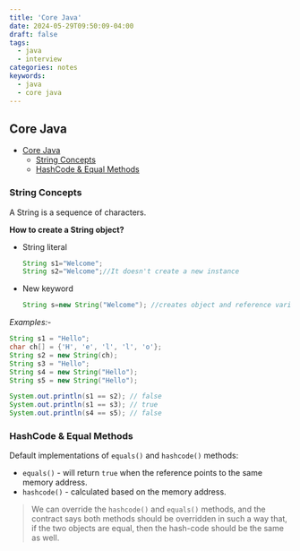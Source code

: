 ```yaml
---
title: 'Core Java'
date: 2024-05-29T09:50:09-04:00
draft: false
tags:
  - java
  - interview
categories: notes
keywords:
  - java
  - core java
---
```


## Core Java

- [Core Java](#core-java)
  - [String Concepts](#string-concepts)
  - [HashCode \& Equal Methods](#hashcode--equal-methods)

### String Concepts

A String is a sequence of characters.

**How to create a String object?**

- String literal

  ```java
  String s1="Welcome";
  String s2="Welcome";//It doesn't create a new instance
  ```

- New keyword

  ```java
  String s=new String("Welcome"); //creates object and reference variable
  ```

_Examples:-_

```java
String s1 = "Hello";
char ch[] = {'H', 'e', 'l', 'l', 'o'};
String s2 = new String(ch);
String s3 = "Hello";
String s4 = new String("Hello");
String s5 = new String("Hello");

System.out.println(s1 == s2); // false
System.out.println(s1 == s3); // true
System.out.println(s4 == s5); // false
```

### HashCode & Equal Methods

Default implementations of `equals()` and `hashcode()` methods:

- `equals()` - will return `true` when the reference points to the same memory address.
- `hashcode()` - calculated based on the memory address.

> We can override the `hashcode()` and `equals()` methods, and the contract says both methods should be overridden in such a way that, if the two objects are equal, then the hash-code should be the same as well.
